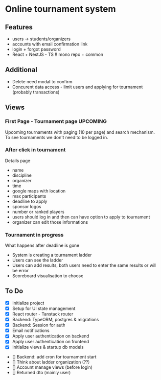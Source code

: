# Online tournament system

## Features

- users -> students/organizers
- accounts with email confirmation link
- login + forgot password
- React + NestJS - TS !! mono repo + common

## Additional

- Delete need modal to confirm
- Concurent data access - limit users and applying for tournament (probably transactions)

## Views

### First Page - Tournament page UPCOMING

Upcoming tournaments with paging (10 per page) and search mechanism.
To see tournaments we don't need to be logged in.

### After click in tournament

Details page

- name
- discipline
- organizer
- time
- google maps with location
- max participants
- deadline to apply
- sponsor logos
- number or ranked players
- users should log in and then can have option to apply to tournament
- organizer can edit those informations

### Tournament in progress

What happens after deadline is gone

- System is creating a tournament ladder
- Users can see the ladder
- Users can add results, both users need to enter the same results or will be error
- Scoreboard visualisation to choose

## To Do

- [x] Initialize project
- [x] Setup for UI state management
- [x] React router - Tanstack router
- [x] Backend: TypeORM, postgres & migrations
- [x] Backend: Session for auth
- [x] Email notifications
- [x] Apply user authentication on backend
- [x] Apply user authentication on frontend
- [x] Initialize views & startup db models
- [] Backend: add cron for tournament start
- [] Think about ladder organization (??)
- [] Account manage views (before login)
- [] Returned dto (mainly user)
